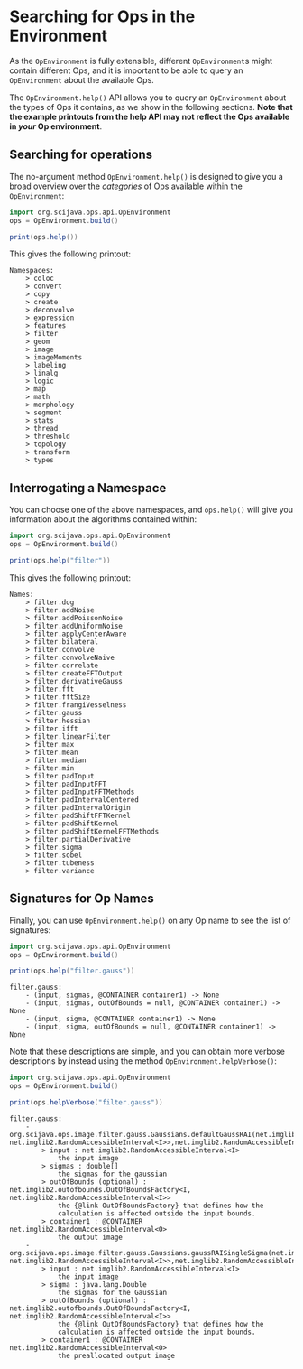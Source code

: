 # Searching for Ops in the Environment

As the `OpEnvironment` is fully extensible, different `OpEnvironment`s might contain different Ops, and it is important to be able to query an `OpEnvironment` about the available Ops.

The `OpEnvironment.help()` API allows you to query an `OpEnvironment` about the types of Ops it contains, as we show in the following sections. **Note that the example printouts from the help API may not reflect the Ops available in *your* Op environment**. 

## Searching for operations

The no-argument method `OpEnvironment.help()` is designed to give you a broad overview over the *categories* of Ops available within the `OpEnvironment`:

```groovy
import org.scijava.ops.api.OpEnvironment
ops = OpEnvironment.build()

print(ops.help())
```

This gives the following printout:

```
Namespaces:
	> coloc
	> convert
	> copy
	> create
	> deconvolve
	> expression
	> features
	> filter
	> geom
	> image
	> imageMoments
	> labeling
	> linalg
	> logic
	> map
	> math
	> morphology
	> segment
	> stats
	> thread
	> threshold
	> topology
	> transform
	> types
```

## Interrogating a Namespace

You can choose one of the above namespaces, and `ops.help()` will give you information about the algorithms contained within:
```groovy
import org.scijava.ops.api.OpEnvironment
ops = OpEnvironment.build()

print(ops.help("filter"))
```

This gives the following printout:

```
Names:
	> filter.dog
	> filter.addNoise
	> filter.addPoissonNoise
	> filter.addUniformNoise
	> filter.applyCenterAware
	> filter.bilateral
	> filter.convolve
	> filter.convolveNaive
	> filter.correlate
	> filter.createFFTOutput
	> filter.derivativeGauss
	> filter.fft
	> filter.fftSize
	> filter.frangiVesselness
	> filter.gauss
	> filter.hessian
	> filter.ifft
	> filter.linearFilter
	> filter.max
	> filter.mean
	> filter.median
	> filter.min
	> filter.padInput
	> filter.padInputFFT
	> filter.padInputFFTMethods
	> filter.padIntervalCentered
	> filter.padIntervalOrigin
	> filter.padShiftFFTKernel
	> filter.padShiftKernel
	> filter.padShiftKernelFFTMethods
	> filter.partialDerivative
	> filter.sigma
	> filter.sobel
	> filter.tubeness
	> filter.variance
```

## Signatures for Op Names

Finally, you can use `OpEnvironment.help()` on any Op name to see the list of signatures:

```groovy
import org.scijava.ops.api.OpEnvironment
ops = OpEnvironment.build()

print(ops.help("filter.gauss"))
```

```
filter.gauss:
	- (input, sigmas, @CONTAINER container1) -> None
	- (input, sigmas, outOfBounds = null, @CONTAINER container1) -> None
	- (input, sigma, @CONTAINER container1) -> None
	- (input, sigma, outOfBounds = null, @CONTAINER container1) -> None
```

Note that these descriptions are simple, and you can obtain more verbose descriptions by instead using the method `OpEnvironment.helpVerbose()`:

```groovy
import org.scijava.ops.api.OpEnvironment
ops = OpEnvironment.build()

print(ops.helpVerbose("filter.gauss"))
```

```
filter.gauss:
	- org.scijava.ops.image.filter.gauss.Gaussians.defaultGaussRAI(net.imglib2.RandomAccessibleInterval<I>,double[],net.imglib2.outofbounds.OutOfBoundsFactory<I, net.imglib2.RandomAccessibleInterval<I>>,net.imglib2.RandomAccessibleInterval<O>)
		> input : net.imglib2.RandomAccessibleInterval<I>
			the input image
		> sigmas : double[]
			the sigmas for the gaussian
		> outOfBounds (optional) : net.imglib2.outofbounds.OutOfBoundsFactory<I, net.imglib2.RandomAccessibleInterval<I>>
			the {@link OutOfBoundsFactory} that defines how the
			calculation is affected outside the input bounds.
		> container1 : @CONTAINER net.imglib2.RandomAccessibleInterval<O>
			the output image
	- org.scijava.ops.image.filter.gauss.Gaussians.gaussRAISingleSigma(net.imglib2.RandomAccessibleInterval<I>,double,net.imglib2.outofbounds.OutOfBoundsFactory<I, net.imglib2.RandomAccessibleInterval<I>>,net.imglib2.RandomAccessibleInterval<O>)
		> input : net.imglib2.RandomAccessibleInterval<I>
			the input image
		> sigma : java.lang.Double
			the sigmas for the Gaussian
		> outOfBounds (optional) : net.imglib2.outofbounds.OutOfBoundsFactory<I, net.imglib2.RandomAccessibleInterval<I>>
			the {@link OutOfBoundsFactory} that defines how the
			calculation is affected outside the input bounds.
		> container1 : @CONTAINER net.imglib2.RandomAccessibleInterval<O>
			the preallocated output image
```
